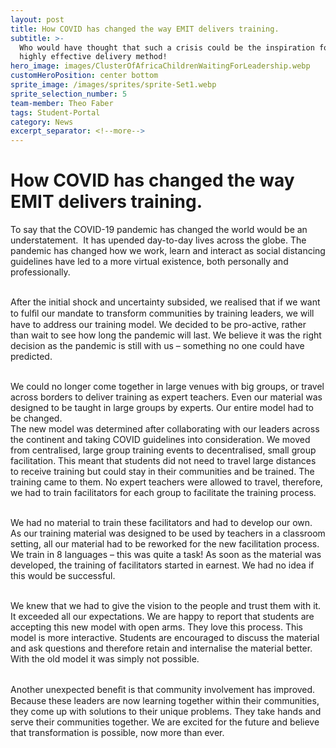 ```yaml
---
layout: post
title: How COVID has changed the way EMIT delivers training.
subtitle: >-
  Who would have thought that such a crisis could be the inspiration for a
  highly effective delivery method!
hero_image: images/ClusterOfAfricaChildrenWaitingForLeadership.webp
customHeroPosition: center bottom
sprite_image: /images/sprites/sprite-Set1.webp
sprite_selection_number: 5
team-member: Theo Faber
tags: Student-Portal
category: News
excerpt_separator: <!--more-->
---
```

# How COVID has changed the way EMIT delivers training.

To say that the COVID-19 pandemic has changed the world would be an understatement. &nbsp;It has upended day-to-day lives across the globe. The pandemic has changed how we work, learn and interact as social distancing guidelines have led to a more virtual existence, both personally and professionally.

<br>After the initial shock and uncertainty subsided, we realised that if we want to fulﬁl our mandate to transform communities by training leaders, we will have to address our training model. We decided to be pro-active, rather than wait to see how long the pandemic will last. We believe it was the right decision as the pandemic is still with us – something no one could have predicted.

<br>We could no longer come together in large venues with big groups, or travel across borders to deliver training as expert teachers. Even our material was designed to be taught in large groups by experts. Our entire model had to be changed.&nbsp;<br>The new model was determined after collaborating with our leaders across the continent and taking COVID guidelines into consideration. We moved from centralised, large group training events to decentralised, small group facilitation. This meant that students did not need to travel large distances to receive training but could stay in their communities and be trained. The training came to them. No expert teachers were allowed to travel, therefore, we had to train facilitators for each group to facilitate the training process.

<br>We had no material to train these facilitators and had to develop our own. As our training material was designed to be used by teachers in a classroom setting, all our material had to be reworked for the new facilitation process. We train in 8 languages – this was quite a task\! As soon as the material was developed, the training of facilitators started in earnest. We had no idea if this would be successful.&nbsp;

<br>We knew that we had to give the vision to the people and trust them with it. It exceeded all our expectations. We are happy to report that students are accepting this new model with open arms. They love this process. This model is more interactive. Students are encouraged to discuss the material and ask questions and therefore retain and internalise the material better. With the old model it was simply not possible.&nbsp;

<br>Another unexpected beneﬁt is that community involvement has improved. Because these leaders are now learning together within their communities, they come up with solutions to their unique problems. They take hands and serve their communities together. We are excited for the future and believe that transformation is possible, now more than ever.
